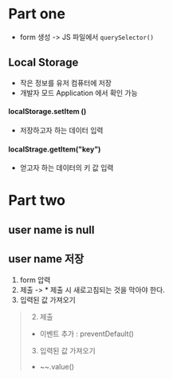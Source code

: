 # Part one
- form 생성 -> JS 파일에서  `querySelector()`

## Local Storage
- 작은 정보를 유저 컴퓨터에 저장
- 개발자 모드 Application 에서 확인 가능

#### localStorage.setItem ()
- 저장하고자 하는 데이터 입력

#### localStrage.getItem("key")
- 얻고자 하는 데이터의 키 값 입력

# Part two

## user name is null


## user name 저장
1. form 압력
2. 제출 -> * 제출 시 새로고침되는 것을 막아야 한다.
3. 입력된 값 가져오기
> 2. 제출<br>
>- 이벤트 추가 : preventDefault()<br>
> 3. 입력된 값 가져오기<br>
> - ~~.value()
